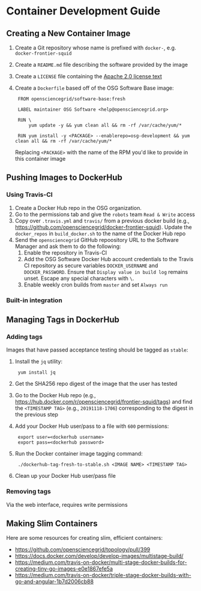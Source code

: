 Container Development Guide
===========================

Creating a New Container Image
------------------------------

1. Create a Git repository whose name is prefixed with `docker-`, e.g. `docker-frontier-squid`
1. Create a `README.md` file describing the software provided by the image
1. Create a `LICENSE` file containing the [Apache 2.0 license text](https://www.apache.org/licenses/LICENSE-2.0.txt)
1. Create a `Dockerfile` based off of the OSG Software Base image:

        FROM opensciencegrid/software-base:fresh

        LABEL maintainer OSG Software <help@opensciencegrid.org>
        
        RUN \
            yum update -y && yum clean all && rm -rf /var/cache/yum/*

        RUN yum install -y <PACKAGE> --enablerepo=osg-development && yum clean all && rm -rf /var/cache/yum/*


    Replacing `<PACKAGE>` with the name of the RPM you'd like to provide in this container image

Pushing Images to DockerHub
---------------------------

### Using Travis-CI ###

1. Create a Docker Hub repo in the OSG organization.
1. Go to the permissions tab and give the `robots` team `Read & Write` access
1. Copy over `.travis.yml` and `travis/` from a previous docker build (e.g., <https://github.com/opensciencegrid/docker-frontier-squid>).
   Update the `docker_repos` in `build_docker.sh` to the name of the Docker Hub repo
1. Send the `opensciencegrid` GitHub repoository URL to the Software Manager and ask them to do the following:
    1. Enable the repository in Travis-CI
    1. Add the OSG Software Docker Hub account credentials to the Travis CI repository as secure variables
       `DOCKER_USERNAME` and `DOCKER_PASSWORD`.
       Ensure that `Display value in build log` remains unset.
       Escape any special characters with `\`.
    1. Enable weekly cron builds from `master` and set `Always run`

### Built-in integration ###

Managing Tags in DockerHub
--------------------------

### Adding tags ###

Images that have passed acceptance testing should be tagged as `stable`:

1. Install the `jq` utility:

        yum install jq
        
1. Get the SHA256 repo digest of the image that the user has tested
1. Go to the Docker Hub repo (e.g., <https://hub.docker.com/r/opensciencegrid/frontier-squid/tags>) and find the
   `<TIMESTAMP TAG>` (e.g., `20191118-1706`) corresponding to the digest in the previous step
1. Add your Docker Hub user/pass to a file with `600` permissions:

        export user=<dockerhub username>
        export pass=<dockerhub password>

1. Run the Docker container image tagging command:

        ./dockerhub-tag-fresh-to-stable.sh <IMAGE NAME> <TIMESTAMP TAG>

1. Clean up your Docker Hub user/pass file

### Removing tags ###

Via the web interface, requires write permissions

Making Slim Containers
----------------------

Here are some resources for creating slim, efficient containers:

- <https://github.com/opensciencegrid/topology/pull/399>
- <https://docs.docker.com/develop/develop-images/multistage-build/>
- <https://medium.com/travis-on-docker/multi-stage-docker-builds-for-creating-tiny-go-images-e0e1867efe5a>
- <https://medium.com/travis-on-docker/triple-stage-docker-builds-with-go-and-angular-1b7d2006cb88>
